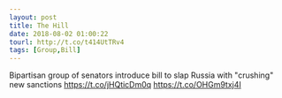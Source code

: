 ```yaml
---
layout: post
title: The Hill
date: 2018-08-02 01:00:22
tourl: http://t.co/t414UtTRv4
tags: [Group,Bill]
---
```

Bipartisan group of senators introduce bill to slap Russia with "crushing" new sanctions https://t.co/jHQticDm0q https://t.co/OHGm9txj4I